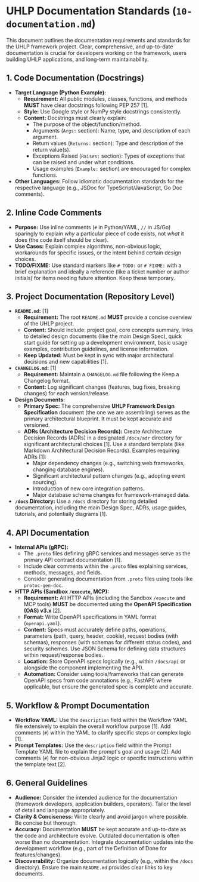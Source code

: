 # UHLP Documentation Standards (`10-documentation.md`)

This document outlines the documentation requirements and standards for the UHLP framework project. Clear, comprehensive, and up-to-date documentation is crucial for developers working on the framework, users building UHLP applications, and long-term maintainability.

## 1. Code Documentation (Docstrings)

*   **Target Language (Python Example):**
    *   **Requirement:** All public modules, classes, functions, and methods **MUST** have clear docstrings following PEP 257 [1].
    *   **Style:** Use Google style or NumPy style docstrings consistently.
    *   **Content:** Docstrings must clearly explain:
        *   The purpose of the object/function/method.
        *   Arguments (`Args:` section): Name, type, and description of each argument.
        *   Return values (`Returns:` section): Type and description of the return value(s).
        *   Exceptions Raised (`Raises:` section): Types of exceptions that can be raised and under what conditions.
        *   Usage examples (`Example:` section) are encouraged for complex functions.
*   **Other Languages:** Follow idiomatic documentation standards for the respective language (e.g., JSDoc for TypeScript/JavaScript, Go Doc comments).

## 2. Inline Code Comments

*   **Purpose:** Use inline comments (`#` in Python/YAML, `//` in JS/Go) sparingly to explain *why* a particular piece of code exists, not *what* it does (the code itself should be clear).
*   **Use Cases:** Explain complex algorithms, non-obvious logic, workarounds for specific issues, or the intent behind certain design choices.
*   **TODO/FIXME:** Use standard markers like `# TODO:` or `# FIXME:` with a brief explanation and ideally a reference (like a ticket number or author initials) for items needing future attention. Keep these temporary.

## 3. Project Documentation (Repository Level)

*   **`README.md`:** [1]
    *   **Requirement:** The root `README.md` **MUST** provide a concise overview of the UHLP project.
    *   **Content:** Should include: project goal, core concepts summary, links to detailed design documents (like the main Design Spec), quick start guide for setting up a development environment, basic usage examples, contribution guidelines, and license information.
    *   **Keep Updated:** Must be kept in sync with major architectural decisions and new capabilities [1].
*   **`CHANGELOG.md`:** [1]
    *   **Requirement:** Maintain a `CHANGELOG.md` file following the Keep a Changelog format.
    *   **Content:** Log significant changes (features, bug fixes, breaking changes) for each version/release.
*   **Design Documents:**
    *   **Primary Spec:** The comprehensive **UHLP Framework Design Specification** document (the one we are assembling) serves as the primary architectural blueprint. It must be kept accurate and versioned.
    *   **ADRs (Architecture Decision Records):** Create Architecture Decision Records (ADRs) in a designated `/docs/adr` directory for significant architectural choices [1]. Use a standard template (like Markdown Architectural Decision Records). Examples requiring ADRs [1]:
        *   Major dependency changes (e.g., switching web frameworks, changing database engines).
        *   Significant architectural pattern changes (e.g., adopting event sourcing).
        *   Introduction of new core integration patterns.
        *   Major database schema changes for framework-managed data.
*   **`/docs` Directory:** Use a `/docs` directory for storing detailed documentation, including the main Design Spec, ADRs, usage guides, tutorials, and potentially diagrams [1].

## 4. API Documentation

*   **Internal APIs (gRPC):**
    *   The `.proto` files defining gRPC services and messages serve as the primary API contract documentation [1].
    *   Include clear comments within the `.proto` files explaining services, methods, messages, and fields.
    *   Consider generating documentation from `.proto` files using tools like `protoc-gen-doc`.
*   **HTTP APIs (Sandbox `/execute`, MCP):**
    *   **Requirement:** All HTTP APIs (including the Sandbox `/execute` and MCP tools) **MUST** be documented using the **OpenAPI Specification (OAS) v3.x** [2].
    *   **Format:** Write OpenAPI specifications in YAML format (`openapi.yaml`).
    *   **Content:** Specs must accurately define paths, operations, parameters (path, query, header, cookie), request bodies (with schemas), responses (with schemas for different status codes), and security schemes. Use JSON Schema for defining data structures within request/response bodies.
    *   **Location:** Store OpenAPI specs logically (e.g., within `/docs/api` or alongside the component implementing the API).
    *   **Automation:** Consider using tools/frameworks that can generate OpenAPI specs from code annotations (e.g., FastAPI) where applicable, but ensure the generated spec is complete and accurate.

## 5. Workflow & Prompt Documentation

*   **Workflow YAML:** Use the `description` field within the Workflow YAML file extensively to explain the overall workflow purpose [1]. Add comments (`#`) within the YAML to clarify specific steps or complex logic [1].
*   **Prompt Templates:** Use the `description` field within the Prompt Template YAML file to explain the prompt's goal and usage [2]. Add comments (`#`) for non-obvious Jinja2 logic or specific instructions within the template text [2].

## 6. General Guidelines

*   **Audience:** Consider the intended audience for the documentation (framework developers, application builders, operators). Tailor the level of detail and language appropriately.
*   **Clarity & Conciseness:** Write clearly and avoid jargon where possible. Be concise but thorough.
*   **Accuracy:** Documentation **MUST** be kept accurate and up-to-date as the code and architecture evolve. Outdated documentation is often worse than no documentation. Integrate documentation updates into the development workflow (e.g., part of the Definition of Done for features/changes).
*   **Discoverability:** Organize documentation logically (e.g., within the `/docs` directory). Ensure the main `README.md` provides clear links to key documents.
